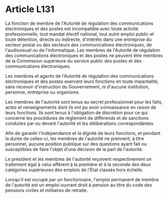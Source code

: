 # Article L131

La fonction de membre de l'Autorité de régulation des communications électroniques et des postes est incompatible avec toute activité professionnelle, tout mandat électif national, tout autre emploi public et toute détention, directe ou indirecte, d'intérêts dans une entreprise du secteur postal ou des secteurs des communications électroniques, de l'audiovisuel ou de l'informatique. Les membres de l'Autorité de régulation des communications électroniques et des postes ne peuvent être membres de la Commission supérieure du service public des postes et des communications électroniques.

Les membres et agents de l'Autorité de régulation des communications électroniques et des postes exercent leurs fonctions en toute impartialité, sans recevoir d'instruction du Gouvernement, ni d'aucune institution, personne, entreprise ou organisme.

Les membres de l'autorité sont tenus au secret professionnel pour les faits, actes et renseignements dont ils ont pu avoir connaissance en raison de leurs fonctions. Ils sont tenus à l'obligation de discrétion pour ce qui concerne les procédures de règlement de différends et de sanctions conduites par ou devant l'autorité et les délibérations correspondantes.

Afin de garantir l'indépendance et la dignité de leurs fonctions, et pendant la durée de celles-ci, les membres de l'autorité ne prennent, à titre personnel, aucune position publique sur des questions ayant fait ou susceptibles de faire l'objet d'une décision de la part de l'autorité.

Le président et les membres de l'autorité reçoivent respectivement un traitement égal à celui afférent à la première et à la seconde des deux catégories supérieures des emplois de l'Etat classés hors échelle.

Lorsqu'il est occupé par un fonctionnaire, l'emploi permanent de membre de l'autorité est un emploi ouvrant droit à pension au titre du code des pensions civiles et militaires de retraite.
